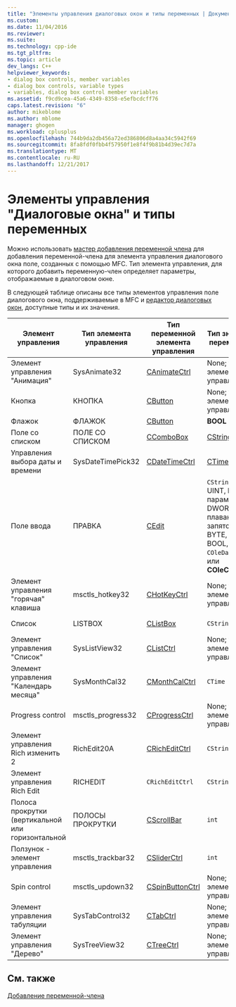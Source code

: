 ```yaml
---
title: "Элементы управления диалоговых окон и типы переменных | Документы Microsoft"
ms.custom: 
ms.date: 11/04/2016
ms.reviewer: 
ms.suite: 
ms.technology: cpp-ide
ms.tgt_pltfrm: 
ms.topic: article
dev_langs: C++
helpviewer_keywords:
- dialog box controls, member variables
- dialog box controls, variable types
- variables, dialog box control member variables
ms.assetid: f9cd9cea-45a6-4349-8358-e5efbcdcff76
caps.latest.revision: "6"
author: mikeblome
ms.author: mblome
manager: ghogen
ms.workload: cplusplus
ms.openlocfilehash: 744b9da2db456a72ed386806d8a4aa34c5942f69
ms.sourcegitcommit: 8fa8fdf0fbb4f57950f1e8f4f9b81b4d39ec7d7a
ms.translationtype: MT
ms.contentlocale: ru-RU
ms.lasthandoff: 12/21/2017
---
```

# <a name="dialog-box-controls-and-variable-types"></a>Элементы управления "Диалоговые окна" и типы переменных
Можно использовать [мастер добавления переменной члена](../ide/add-member-variable-wizard.md) для добавления переменной-члена для элемента управления диалогового окна поле, созданных с помощью MFC. Тип элемента управления, для которого добавить переменную-член определяет параметры, отображаемые в диалоговом окне.  
  
 В следующей таблице описаны все типы элементов управления поле диалогового окна, поддерживаемые в MFC и [редактор диалоговых окон](../windows/dialog-editor.md), доступные типы и их значения.  
  
|Элемент управления|Тип элемента управления|Тип переменной элемента управления|Тип значения переменной|Значения Min и max (только для типа значения)|  
|-------------|------------------|---------------------------|-------------------------|-----------------------------------------|  
|Элемент управления "Анимация"|SysAnimate32|[CAnimateCtrl](../mfc/reference/canimatectrl-class.md)|None; только элемент управления|Н/Д|  
|Кнопка|КНОПКА|[CButton](../mfc/reference/cbutton-class.md)|None; только элемент управления|Н/Д|  
|Флажок|ФЛАЖОК|[CButton](../mfc/reference/cbutton-class.md)|**BOOL**|Мин. / Макс.|  
|Поле со списком|ПОЛЕ СО СПИСКОМ|[CComboBox](../mfc/reference/ccombobox-class.md)|[CString](../atl-mfc-shared/reference/cstringt-class.md)|Макс. число символов|  
|Управления выбора даты и времени|SysDateTimePick32|[CDateTimeCtrl](../mfc/reference/cdatetimectrl-class.md)|[CTime](../atl-mfc-shared/reference/ctime-class.md)|Мин. / Макс.|  
|Поле ввода|ПРАВКА|[CEdit](../mfc/reference/cedit-class.md)|`CString`, int, UINT, long, параметр DWORD с плавающей запятой, BYTE, short, BOOL, `COleDateTime`, или **COleCurrency**|Минимальное значение и максимальное значение; Макс.|  
|Элемент управления "горячая" клавиша|msctls_hotkey32|[CHotKeyCtrl](../mfc/reference/chotkeyctrl-class.md)|None; только элемент управления|Н/Д|  
|Список|LISTBOX|[CListBox](../mfc/reference/clistbox-class.md)|`CString`|Макс. число символов|  
|Элемент управления "Список"|SysListView32|[CListCtrl](../mfc/reference/clistctrl-class.md)|None; только элемент управления|Н/Д|  
|Элемент управления "Календарь месяца"|SysMonthCal32|[CMonthCalCtrl](../mfc/reference/cmonthcalctrl-class.md)|`CTime`|Мин. / Макс.|  
|Progress control|msctls_progress32|[CProgressCtrl](../mfc/reference/cprogressctrl-class.md)|None; только элемент управления|Н/Д|  
|Элемент управления Rich изменить 2|RichEdit20A|[CRichEditCtrl](../mfc/reference/cricheditctrl-class.md)|`CString`|Макс. число символов|  
|Элемент управления Rich Edit|RICHEDIT|`CRichEditCtrl`|`CString`|Макс. число символов|  
|Полоса прокрутки (вертикальной или горизонтальной|ПОЛОСЫ ПРОКРУТКИ|[CScrollBar](../mfc/reference/cscrollbar-class.md)|`int`|Мин. / Макс.|  
|Ползунок - элемент управления|msctls_trackbar32|[CSliderCtrl](../mfc/reference/csliderctrl-class.md)|`int`|Мин. / Макс.|  
|Spin control|msctls_updown32|[CSpinButtonCtrl](../mfc/reference/cspinbuttonctrl-class.md)|None; только элемент управления|Н/Д|  
|Элемент управления табуляции|SysTabControl32|[CTabCtrl](../mfc/reference/ctabctrl-class.md)|None; только элемент управления|Н/Д|  
|Элемент управления "Дерево"|SysTreeView32|[CTreeCtrl](../mfc/reference/ctreectrl-class.md)|None; только элемент управления|Н/Д|  
  
## <a name="see-also"></a>См. также  
 [Добавление переменной-члена](../ide/adding-a-member-variable-visual-cpp.md)